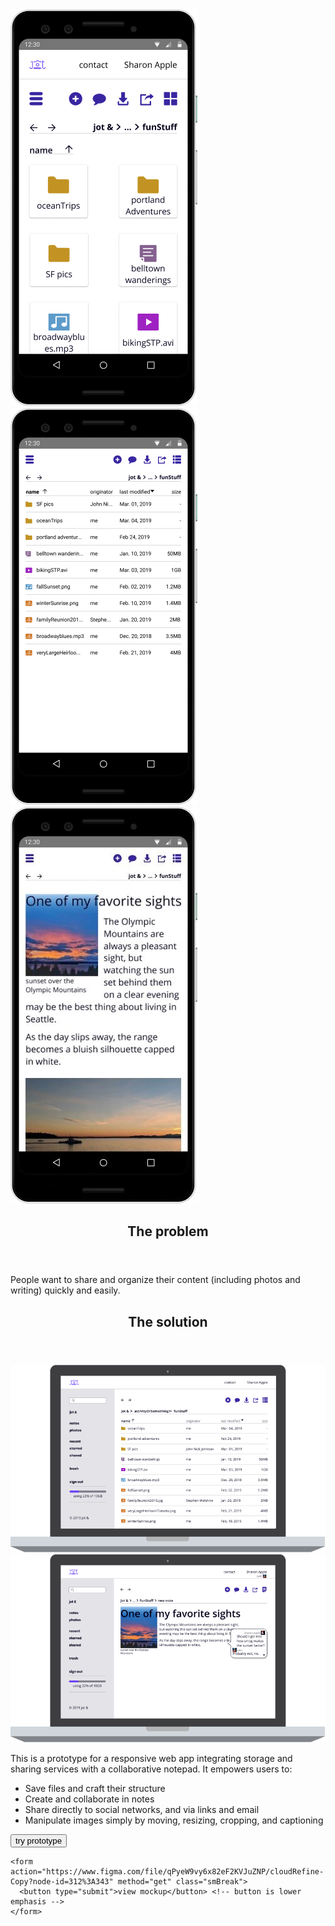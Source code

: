 <section class="centerGrid respImgGrid grid3Col">
  <img src="images/jotAnd/jotMobGrid.png" alt="jot & mobile dashboard in grid view" class="centerImg">
  <img src="images/jotAnd/jotMobList.png" alt="jot & mobile dashboard in list view" class="centerImg">
  <img src="images/jotAnd/jotMobNote.jpg" alt="jot & mobile dashboard in a note" class="centerImg">
</section>

<section class="lgBreak"> <!-- problem -->
  <header>
    <h2>The problem</h2>
  </header>

  <p>People want to share and organize their content (including photos and writing) quickly and easily.</p>
</section> <!-- end problem -->

<section class="lgBreak"> <!-- solution -->
  <header>
    <h2>The solution</h2>
  </header>

  <div class="centerGrid grid2Col respImgGrid medBreak">
    <img src="images/jotAnd/jotLapList.png" alt="jot & laptop dashboard in list view" class="centerImg">
    <img src="images/jotAnd/jotLapNote.png" alt="jot & laptop dashboard in note view" class="centerImg">
  </div>

  <p class="medBreak">This is a prototype for a responsive web app integrating storage and sharing services with a collaborative notepad. It empowers users to:</p>

  <ul>
    <li>Save files and craft their structure</li>
    <li>Create and collaborate in notes</li>
    <li>Share directly to social networks, and via links and email</li>
    <li>Manipulate images simply by moving, resizing, cropping, and captioning</li>
  </ul>

  <div class="centerGrid smBreak">
    <form action="https://www.figma.com/proto/qPyeW9vy6x82eF2KVJuZNP/cloudRefine-Copy?node-id=248%3A163&scaling=min-zoom" method="get">
      <button type="submit">try prototype</button> <!-- button is CTA, higher emphasis -->
    </form>

    <form action="https://www.figma.com/file/qPyeW9vy6x82eF2KVJuZNP/cloudRefine-Copy?node-id=312%3A343" method="get" class="smBreak">
      <button type="submit">view mockup</button> <!-- button is lower emphasis -->
    </form>
  </div>
</section> <!-- solution -->

